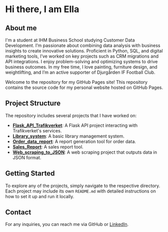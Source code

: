 # Hi there, I am Ella 

## About me
I'm a student at IHM Business School studying Customer Data Development. I’m passionate about combining data analysis with business insights to create innovative solutions. Proficient in Python, SQL, and digital marketing tools, I’ve worked on key projects such as CRM migrations and API integrations. I enjoy problem-solving and optimizing systems to drive business outcomes. In my free time, I love painting, furniture design, and weightlifting, and I’m an active supporter of Djurgården IF Football Club.

Welcome to the repository for my GitHub Pages site! This repository contains the source code for my personal website hosted on GitHub Pages.

## Project Structure

The repository includes several projects that I have worked on:

- **[Flask_API_Trafikverket](https://github.com/ellatoj1/ellatoj1.github.io/tree/main/Flask_API_Trafikverket)**: A Flask API project interacting with Trafikverket's services.
- **[Library_system](https://github.com/ellatoj1/ellatoj1.github.io/tree/main/Library_system%20)**: A basic library management system.
- **[Order_data_report](https://github.com/ellatoj1/ellatoj1.github.io/tree/main/Order_data_report)**: A report generation tool for order data.
- **[Sales_Report](https://github.com/ellatoj1/ellatoj1.github.io/tree/main/Sales_Report)**: A sales report tool.
- **[Web_scraping_to_JSON](https://github.com/ellatoj1/ellatoj1.github.io/tree/main/Web_scraping_to_JSON)**: A web scraping project that outputs data in JSON format.

## Getting Started

To explore any of the projects, simply navigate to the respective directory. Each project may include its own `README.md` with detailed instructions on how to set it up and run it locally.

## Contact

For any inquiries, you can reach me via GitHub or [LinkedIn](https://www.linkedin.com/in/ellatojit/).



